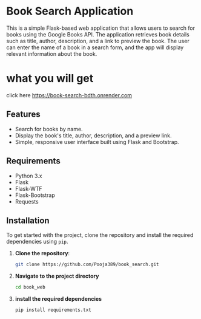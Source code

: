 # Book Search Application

This is a simple Flask-based web application that allows users to search for books using the Google Books API. The application retrieves book details such as title, author, description, and a link to preview the book. The user can enter the name of a book in a search form, and the app will display relevant information about the book.

# what you will get
click here https://book-search-bdth.onrender.com
## Features

- Search for books by name.
- Display the book's title, author, description, and a preview link.
- Simple, responsive user interface built using Flask and Bootstrap.

## Requirements

- Python 3.x
- Flask
- Flask-WTF
- Flask-Bootstrap
- Requests

## Installation

To get started with the project, clone the repository and install the required dependencies using `pip`.

1. **Clone the repository**:
   ```bash
   git clone https://github.com/Pooja389/book_search.git
   ```
2. **Navigate to the project directory**
   ```bash
   cd book_web
   ```
3. **install the required dependencies**
   ```bash
   pip install requirements.txt
   ```       
